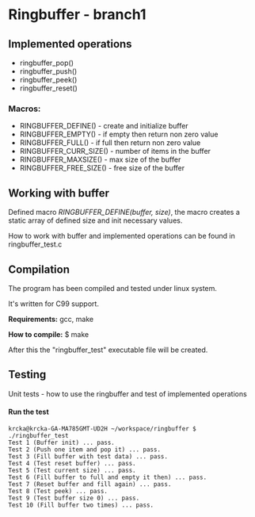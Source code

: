 # Ringbuffer - branch1

## Implemented operations
- ringbuffer_pop()
- ringbuffer_push()
- ringbuffer_peek()
- ringbuffer_reset()

### Macros:
- RINGBUFFER_DEFINE() - create and initialize buffer
- RINGBUFFER_EMPTY() - if empty then return non zero value
- RINGBUFFER_FULL() - if full then return non zero value
- RINGBUFFER\_CURR\_SIZE() - number of items in the buffer 
- RINGBUFFER_MAXSIZE() - max size of the buffer
- RINGBUFFER\_FREE\_SIZE() - free size of the buffer


## Working with buffer
Defined macro *RINGBUFFER_DEFINE(buffer, size)*, the macro creates a static array of defined size and init necessary values. 

How to work with buffer and implemented operations can be found in ringbuffer_test.c


## Compilation

The program has been compiled and tested under linux system.

It's written for C99 support. 

**Requirements:**
        gcc, make

**How to compile:**
        $ make

After this the "ringbuffer_test" executable file will be created.

## Testing

Unit tests - how to use the ringbuffer and test of implemented operations

#### Run the test

```
krcka@krcka-GA-MA785GMT-UD2H ~/workspace/ringbuffer $ ./ringbuffer_test 
Test 1 (Buffer init) ... pass.
Test 2 (Push one item and pop it) ... pass.
Test 3 (Fill buffer with test data) ... pass.
Test 4 (Test reset buffer) ... pass.
Test 5 (Test current size) ... pass.
Test 6 (Fill buffer to full and empty it then) ... pass.
Test 7 (Reset buffer and fill again) ... pass.
Test 8 (Test peek) ... pass.
Test 9 (Test buffer size 0) ... pass.
Test 10 (Fill buffer two times) ... pass.
```

